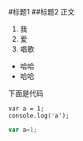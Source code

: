 #标题1
##标题2
正文
1. 我
2. 爱
3. 唱歌
* 哈哈
* 哈哈

下面是代码

    var a = 1;
    console.log('a');
    
    
```javascript
var a=1;
```

